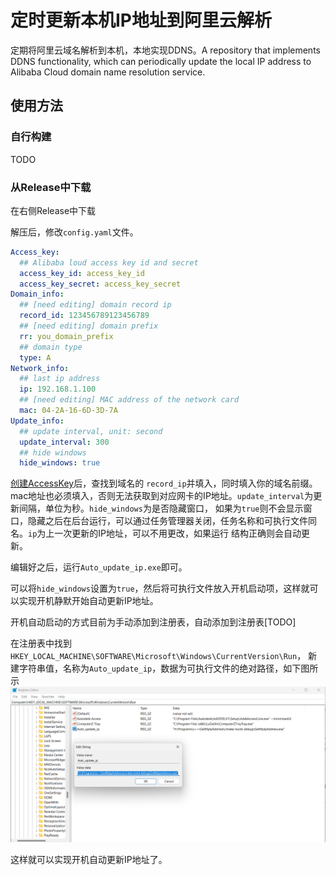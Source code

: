 # 定时更新本机IP地址到阿里云解析
定期将阿里云域名解析到本机，本地实现DDNS。A repository that implements DDNS functionality, which can periodically update the local IP address to Alibaba Cloud domain name resolution service.
## 使用方法

### 自行构建

TODO

### 从Release中下载

在右侧Release中下载 

解压后，修改`config.yaml`文件。
```yaml
Access_key:
  ## Alibaba loud access key id and secret
  access_key_id: access_key_id
  access_key_secret: access_key_secret
Domain_info:
  ## [need editing] domain record ip
  record_id: 123456789123456789
  ## [need editing] domain prefix
  rr: you_domain_prefix
  ## domain type
  type: A
Network_info:
  ## last ip address
  ip: 192.168.1.100
  ## [need editing] MAC address of the network card
  mac: 04-2A-16-6D-3D-7A 
Update_info:
  ## update interval, unit: second
  update_interval: 300 
  ## hide windows
  hide_windows: true
```

[创建AccessKey](https://help.aliyun.com/document_detail/116401.html?spm=a2c4g.28625.0.0)后，查找到域名的
`record_ip`并填入，同时填入你的域名前缀。mac地址也必须填入，否则无法获取到对应网卡的IP地址。`update_interval`为更新间隔，单位为秒。`hide_windows`为是否隐藏窗口，
如果为`true`则不会显示窗口，隐藏之后在后台运行，可以通过任务管理器关闭，任务名称和可执行文件同名。`ip`为上一次更新的IP地址，可以不用更改，如果运行
结构正确则会自动更新。

编辑好之后，运行`Auto_update_ip.exe`即可。

可以将`hide_windows`设置为`true`，然后将可执行文件放入开机启动项，这样就可以实现开机静默开始自动更新IP地址。

开机自动启动的方式目前为手动添加到注册表，自动添加到注册表[TODO]

在注册表中找到`HKEY_LOCAL_MACHINE\SOFTWARE\Microsoft\Windows\CurrentVersion\Run`，
新建字符串值，名称为`Auto_update_ip`，数据为可执行文件的绝对路径，如下图所示
![img.png](img.png)

这样就可以实现开机自动更新IP地址了。
